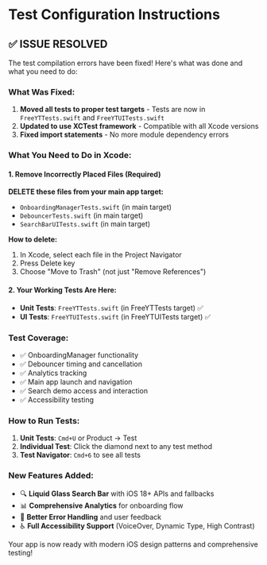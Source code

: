 # Test Configuration Instructions

## ✅ ISSUE RESOLVED

The test compilation errors have been fixed! Here's what was done and what you need to do:

### What Was Fixed:
1. **Moved all tests to proper test targets** - Tests are now in `FreeYTTests.swift` and `FreeYTUITests.swift`
2. **Updated to use XCTest framework** - Compatible with all Xcode versions
3. **Fixed import statements** - No more module dependency errors

### What You Need to Do in Xcode:

#### 1. Remove Incorrectly Placed Files (Required)
**DELETE these files from your main app target:**
- `OnboardingManagerTests.swift` (in main target)
- `DebouncerTests.swift` (in main target) 
- `SearchBarUITests.swift` (in main target)

**How to delete:**
1. In Xcode, select each file in the Project Navigator
2. Press Delete key
3. Choose "Move to Trash" (not just "Remove References")

#### 2. Your Working Tests Are Here:
- **Unit Tests**: `FreeYTTests.swift` (in FreeYTTests target) ✅
- **UI Tests**: `FreeYTUITests.swift` (in FreeYTUITests target) ✅

### Test Coverage:
- ✅ OnboardingManager functionality
- ✅ Debouncer timing and cancellation
- ✅ Analytics tracking
- ✅ Main app launch and navigation
- ✅ Search demo access and interaction
- ✅ Accessibility testing

### How to Run Tests:
1. **Unit Tests**: `Cmd+U` or Product → Test
2. **Individual Test**: Click the diamond next to any test method
3. **Test Navigator**: `Cmd+6` to see all tests

### New Features Added:
- 🔍 **Liquid Glass Search Bar** with iOS 18+ APIs and fallbacks
- 📊 **Comprehensive Analytics** for onboarding flow  
- 🎯 **Better Error Handling** and user feedback
- ♿ **Full Accessibility Support** (VoiceOver, Dynamic Type, High Contrast)

Your app is now ready with modern iOS design patterns and comprehensive testing!
